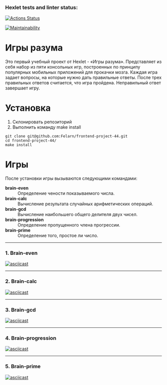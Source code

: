 ### Hexlet tests and linter status:
[![Actions Status](https://github.com/hilraen/frontend-project-44/workflows/hexlet-check/badge.svg)](https://github.com/hilraen/frontend-project-44/actions)

[![Maintainability](https://api.codeclimate.com/v1/badges/e15c2bd855641a3d3416/maintainability)](https://codeclimate.com/github/hilraen/frontend-project-44/maintainability)

# Игры разума
Это первый учебный проект от Hexlet - «Игры разума».
Представляет из себя набор из пяти консольных игр, построенных по принципу популярных мобильных приложений для прокачки мозга. Каждая игра задает вопросы, на которые нужно дать правильные ответы. После трех правильных ответов считается, что игра пройдена. Неправильный ответ завершает игру.

# Установка
<ol>
    <li>Склонировать репозиторий</li>
    <li>Выполнить команду make install</li>
</ol>

```
git clone git@github.com:Felarn/frontend-project-44.git
cd frontend-project-44/
make install
```

# Игры
После установки игры вызываются следующими командами:
<dl>
    <dt style="font-weight: bold;">brain-even</dt><dd>Определение чености показываемого числа.</dd>
    <dt style="font-weight: bold;">brain-calc</dt><dd>Вычисление результата случайных арифметических операций.</dd>
    <dt style="font-weight: bold;">brain-gcd</dt><dd>Вычисление наибольшего общего делителя двух чисел.</dd>
    <dt style="font-weight: bold;">brain-progression</dt><dd>Определение пропущенного члена прогрессии.</dd>
    <dt style="font-weight: bold;">brain-prime</dt><dd>Определение того, простое ли число.</dd>
</dl>

***
### 1. Brain-even
[![asciicast](https://asciinema.org/a/587451.svg)](https://asciinema.org/a/587451)
***

### 2. Brain-calc
[![asciicast](https://asciinema.org/a/587452.svg)](https://asciinema.org/a/587452)
***

### 3. Brain-gcd
[![asciicast](https://asciinema.org/a/587453.svg)](https://asciinema.org/a/587453)
***

### 4. Brain-progression
[![asciicast](https://asciinema.org/a/587454.svg)](https://asciinema.org/a/587454)
***

### 5. Brain-prime
[![asciicast](https://asciinema.org/a/587455.svg)](https://asciinema.org/a/587455)